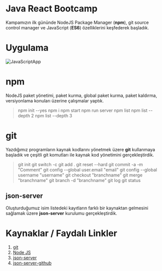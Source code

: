# Java React Bootcamp
Kampamızın ilk gününde NodeJS Package Manager (**npm**), git source control manager  ve JavaScript (**ES6**) özelliklerini keşfederek başladık.

# Uygulama

![JavaScriptApp](http://www.zafercomert.com/medya/java/JavaReactCamp-JavaScriptApp.svg)

# npm 
NodeJS paket yönetimi, paket kurma, global paket kurma, paket kaldırma, versiyonlama konuları üzerine çalışmalar yaptık. 
> npm init --yes
> npm i 
> npm start
> npm run server
> npm list 
> npm list --depth 2
> npm list --depth 3

# git 
Yazdığımız programların kaynak kodlarını yönetmek üzere **git** kullanmaya başladık ve çeşitli git komutları ile kaynak kod yönetimini gerçekleştirdik. 

> git init
> git switch -c <branchName>
> git add .
> git reset --hard
> git commit -a -m "Comment"
> git config --global user.email "email"
> git config --global username "username"
> git checkout "branchname"
> git merge "branchname"
> git branch -d "branchname"
> git log 
> git status

## json-server
Oluşturduğumuz isim listedeki kayıtların farklı bir kaynaktan gelmesini sağlamak üzere **json-server** kurulumu gerçekleştirdik. 

# Kaynaklar / Faydalı Linkler
1. [git](https://git-scm.com/)
2. [Node JS](https://nodejs.org/en/)
3. [json-server](https://www.npmjs.com/package/json-server)
4. [json-server-github](https://github.com/typicode/json-server)